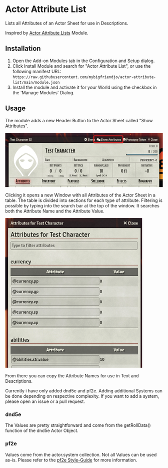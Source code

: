 # Actor Attribute List

Lists all Attributes of an Actor Sheet for use in Descriptions.

Inspired by [Actor Attribute Lists](https://github.com/relick/FoundryVTT-Actor-Attribute-Lists) Module.

## Installation

1. Open the Add-on Modules tab in the Configuration and Setup dialog.
2. Click Install Module and search for "Actor Attribute List", or use the following manifest URL: `https://raw.githubusercontent.com/mybigfriendjo/actor-attribute-list/main/module.json`
3. Install the module and activate it for your World using the checkbox in the 'Manage Modules' Dialog.

## Usage

The module adds a new Header Button to the Actor Sheet called "Show Attributes".

![Header Button](./assets/header_button.png)

Clicking it opens a new Window with all Attributes of the Actor Sheet in a table. The table is divided into sections for each type of attribute. Filtering is possible by typing into the search bar at the top of the window. It searches both the Attribute Name and the Attribute Value.

![Attribute Window](./assets/attributeWindow.png)

From there you can copy the Attribute Names for use in Text and Descriptions.

Currently i have only added dnd5e and pf2e. Adding additional Systems can be done depending on respective complexity. If you want to add a system, please open an issue or a pull request.

### dnd5e

The Values are pretty straightforward and come from the getRollData() function of the dnd5e Actor Object.

### pf2e

Values come from the actor.system collection. Not all Values can be used as-is. Please refer to the [pf2e Style-Guide](https://github.com/foundryvtt/pf2e/wiki/Style-Guide#inline-roll-links) for more information.
